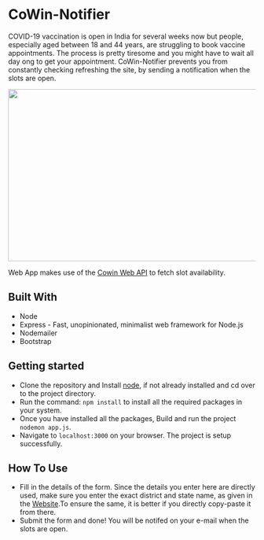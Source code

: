 # CoWin-Notifier
COVID-19 vaccination is open in India for several weeks now but people, especially aged between 18 and 44 years, are struggling to book vaccine appointments. The process is pretty tiresome and you might have to wait all day ong to get your appointment.
CoWin-Notifier prevents you from constantly checking refreshing the site, by sending a notification when the slots are open.

<img src="https://imgk.timesnownews.com/media/COWIN_registration_How_it_works_0.JPG" width="10000" height="350"/>

Web App makes use of the [Cowin Web API](https://apisetu.gov.in/public/api/cowin) to fetch slot availability. 
## Built With
* Node
* Express - Fast, unopinionated, minimalist web framework for Node.js
* Nodemailer
* Bootstrap
## Getting started
* Clone the repository and Install [node](https://nodejs.org/en/), if not already installed and cd over to the project directory.
* Run the command: `npm install` to install all the required packages in your system.
* Once you have installed all the packages, Build and run the project `nodemon app.js`.
* Navigate to `localhost:3000` on your browser. The project is setup successfully.

## How To Use
* Fill in the details of the form. Since the details you enter here are directly used, make sure you enter the exact district and state name, as given in the [Website](https://www.cowin.gov.in/home).To ensure the same, it is better if you directly copy-paste it from there.
* Submit the form and done! You will be notifed on your e-mail when the slots are open.

